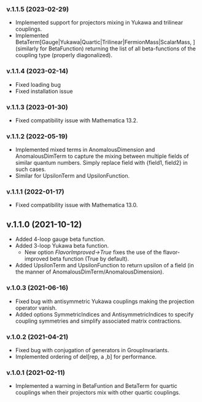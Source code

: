 ### v.1.1.5 (2023-02-29)
- Implemented support for projectors mixing in Yukawa and trilinear couplings.
- Implemented BetaTerm[Gauge|Yukawa|Quartic|Trilinear|FermionMass|ScalarMass, <loop>] (similarly for BetaFunction) returning the list of all beta-functions of the coupling type (properly diagonalized).

### v.1.1.4 (2023-02-14)
- Fixed loading bug
- Fixed installation issue

### v.1.1.3 (2023-01-30)
- Fixed compatibility issue with Mathematica 13.2.

### v.1.1.2 (2022-05-19)
- Implemented mixed terms in AnomalousDimension and AnomalousDimTerm to capture the mixing between multiple fields of similar quantum numbers. Simply replace field with {field1, field2} in such cases.
- Similar for UpsilonTerm and UpsilonFunction.

### v.1.1.1 (2022-01-17)
- Fixed compatibility issue with Mathematica 13.0.

## v.1.1.0 (2021-10-12)
- Added 4-loop gauge beta function.
- Added 3-loop Yukawa beta function.
	- New option *FlavorImproved->True* fixes the use of the flavor-improved beta function (True by default).   
- Added UpsilonTerm and UpsilonFunction to return upsilon of a field (in the manner of AnomalousDimTerm/AnomalousDimension).

### v.1.0.3 (2021-06-16)
- Fixed bug with antisymmetric Yukawa couplings making the projection operator vanish.
- Added options SymmetricIndices and AntisymmetricIndices to specify coupling symmetries and simplify associated matrix contractions.

### v.1.0.2 (2021-04-21)
- Fixed bug with conjugation of generators in GroupInvariants.
- Implemented ordering of del[rep, a ,b] for performance.

### v.1.0.1 (2021-02-11)
- Implemented a warning in BetaFuntion and BetaTerm for quartic couplings when their projectors mix with other quartic couplings.
